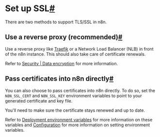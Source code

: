 [](https://github.com/n8n-io/n8n-docs/edit/main/docs/hosting/securing/set-up-ssl.md "Edit this page")

# Set up SSL[#](#set-up-ssl "Permanent link")

There are two methods to support TLS/SSL in n8n.

## Use a reverse proxy (recommended)[#](#use-a-reverse-proxy-recommended "Permanent link")

Use a reverse proxy like [Traefik](https://doc.traefik.io/traefik/) or a Network Load Balancer (NLB) in front of the n8n instance. This should also take care of certificate renewals.

Refer to [Security | Data encryption](https://n8n.io/legal/#security) for more information.

## Pass certificates into n8n directly[#](#pass-certificates-into-n8n-directly "Permanent link")

You can also choose to pass certificates into n8n directly. To do so, set the `N8N_SSL_CERT` and `N8N_SSL_KEY` environment variables to point to your generated certificate and key file.

You'll need to make sure the certificate stays renewed and up to date.

Refer to [Deployment environment variables](../../configuration/environment-variables/deployment/) for more information on these variables and [Configuration](../../configuration/configuration-methods/) for more information on setting environment variables.